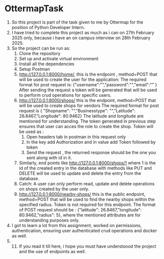 # OttermapTask
1. So this project is part of the task given to me by Ottermap for the position of Python Developer Intern.
2. I have tried to complete this project as much as i can on 27th February 2025 only, because i have an on campus interview on 28th February 2025.
3. So the project can be run as:
   1. Clone the repository
   2. Set up and activate virtual environment
   3. Install all the dependencies
   4. Setup Postman
   5. http://127.0.0.1:8000/home/, this is the endpoint , method=POST that will be used to create the user for the application:
      The required format for post request is:
      {"username":"","password":"","email":"" }
      After sending the request a token will be generated that will be used to perform crud operations for specific users.
   6. http://127.0.0.1:8000/shops/ this is the endpoint, method=POST that will be used to create shops for vendors
      The required format for post request is { "Shopname": "","Businesstype": "","Latitude": 26.8467,"Longitude": 80.9462}
      The latitude and longitude are mentioned for understanding.
      The token generated in previous step ensures that user can acces the role to create the shop.
      Token will be used as :
      1. Open headers tab in postman in this request only
      2. In the key add Authorization and in value add Token followed by token
      3. Send the request , the returned response should be the one you sent along with id in it.
    7. Similarly, end points like http://127.0.0.1:8000/shops/1 where 1 is the id of the created entry in the database with methods like PUT and DELETE will be used to update and delete the entry from the database.
    8. Catch: A user can only perform read, update and delete operations on shops created by the user only.
    9. http://127.0.0.1:8000/nearby-shops/ this is the public endpoint, method=POST that will be used to find the nearby shops within the specified radius. Token is not required for this endpoint.
        The format of POST request should be : {"latitude": 26.8467,"longitude": 80.9462,"radius": 5}, where the mentioned attributes are for understanding purposes only.
4. I got to learn a lot from this assignment, worked on permissions, authentication, ensuring user authenticated crud operations and docker as well.
5. 11. If you read it till here, i hope you must have understoood the project and the use of endpoints as well. 

    

